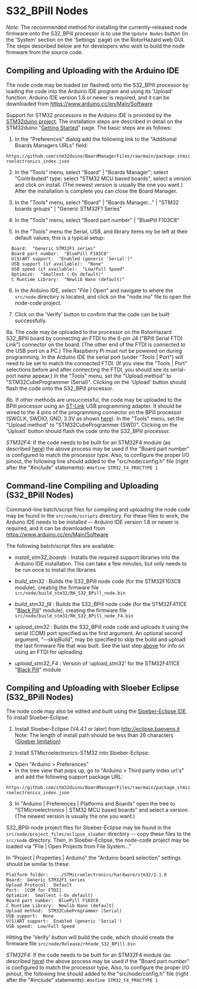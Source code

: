 # S32_BPill Nodes

*Note:* The recommended method for installing the currently-released node firmware onto the S32_BPill processor is to use the `Update Nodes` button (in the 'System' section on the 'Settings' page) on the RotorHazard web GUI. The steps described below are for developers who wish to build the node firmware from the source code.

## Compiling and Uploading with the Arduino IDE

The node code may be loaded (or flashed) onto the S32_BPill processor by loading the code into the Arduino IDE program and using its 'Upload' function. Arduino IDE version 1.8 or newer is required, and it can be downloaded from https://www.arduino.cc/en/Main/Software

Support for STM32 processors in the Arduino IDE is provided by the [STM32duino project](https://github.com/stm32duino). The installation steps are described in detail on the STM32duino "[Getting Started](https://github.com/stm32duino/wiki/wiki/Getting-Started)" page. The basic steps are as follows:

1. In the "Preferences" dialog add the following link to the "Additional Boards Managers URLs" field:

`https://github.com/stm32duino/BoardManagerFiles/raw/main/package_stmicroelectronics_index.json`

2. In the "Tools" menu, select "Board" | "Boards Manager"; select "Contributed" type; select "STM32 MCU based boards", select a version and click on install. (The newest version is usually the one you want.) After the installation is complete you can close the Board Manager.

3. In the "Tools" menu, select "Board" | "Boards Manager..." | "STM32 boards groups" | "Generic STM32F1 Series"

4. In the "Tools" menu, select "Board part number" | "BluePill F103C8"

5. In the "Tools" menu the Serial, USB, and library items my be left at their default values; this is a typical setup:
```
  Board:  "Generic STM32F1 series"
  Board part number:  "BluePill F103C8"
  U(S)ART support:  "Enabled (generic 'Serial')"
  USB support (if available):  "None"
  USB speed (if available):  "Low/Full Speed"
  Optimize:  "Smallest (-Os default)"
  C Runtime Library:  "Newlib Nano (default)"
```

6. In the Arduino IDE, select "File | Open" and navigate to where the `src/node` directory is located, and click on the "node.ino" file to open the node-code project.

7. Click on the 'Verify' button to confirm that the code can be built successfully.

<a id="s32ftdi"></a>
8a. The code may be uploaded to the processor on the RotorHazard S32_BPill board by connecting an FTDI to the 6-pin J4 ("BPill Serial FTDI Link") connector on the board. (The other end of the FTDI is connected to the USB port on a PC.) The Raspberry Pi must not be powered on during programming. In the Arduino IDE the serial port (under "Tools | Port") will need to be set to match the connected FTDI.  (If you view the "Tools | Port" selections before and after connecting the FTDI, you should see its serial-port name appear.) In the "Tools" menu, set the "Upload method" to "STM32CubeProgrammer (Serial)". Clicking on the 'Upload' button should flash the code onto the S32_BPill processor.

<a id="s32stlink"></a>
8b. If other methods are unsuccessful, the code may be uploaded to the BPill processor using an [ST-Link](https://www.ebay.com/sch/i.html?_nkw=ST-Link) USB programming adapter. It should be wired to the 4 pins of the programming connector on the BPill processor (SWCLK, SWDIO, GND, 3.3V as shown [here](https://alexbirkett.github.io/microcontroller/2019/03/30/flash_bluepill_using_ST_link.html)). In the "Tools" menu, set the "Upload method" to "STM32CubeProgrammer (SWD)". Clicking on the 'Upload' button should flash the code onto the S32_BPill processor.

*STM32F4:* If the code needs to be built for an STM32F4 module (as described [here](../../resources/S32_BPill_PCB/stm32f4module.md)) the above process may be used if the "Board part number" is configured to match the processor type.  Also, to configure the proper I/O pinout, the following line should added to the "src/node/config.h" file (right after the "#include" statements):  `#define STM32_F4_PROCTYPE 1`

## Command-line Compiling and Uploading (S32_BPill Nodes)

Command-line batch/script files for compiling and uploading the node code may be found in the `src/node/scripts` directory. For these files to work, the Arduino IDE needs to be installed -- Arduino IDE version 1.8 or newer is required, and it can be downloaded from https://www.arduino.cc/en/Main/Software

The following batch/script files are available:

* *install_stm32_boards* : Installs the required support libraries into the Arduino IDE installation. This can take a few minutes, but only needs to be run once to install the libraries

* *build_stm32* : Builds the S32_BPill node code (for the STM32F103C8 module), creating the firmware file `src/node/build_stm32/RH_S32_BPill_node.bin`

* *build_stm32_f4* : Builds the S32_BPill node code (for the STM32F411CE "[Black Pill](https://github.com/WeActTC/MiniSTM32F4x1)" module), creating the firmware file `src/node/build_stm32/RH_S32_BPill_node_F4.bin`

* *upload_stm32* : Builds the S32_BPill node code and uploads it using the serial (COM) port specified as the first argument. An optional second argument, "--skipBuild", may be specified to skip the build and upload the last firmware file that was built. See the last step [above](#s32ftdi) for info on using an FTDI for uploading

* *upload_stm32_F4* : Version of 'upload_stm32' for the STM32F411CE "[Black Pill](https://github.com/WeActTC/MiniSTM32F4x1)" module

## Compiling and Uploading with Sloeber Eclipse (S32_BPill Nodes)

The node code may also be edited and built using the [Sloeber-Eclipse IDE](http://eclipse.baeyens.it). To install Sloeber-Eclipse:

1. Install Sloeber-Eclipse (V4.4.1 or later) from http://eclipse.baeyens.it <br>
  Note: The length of install path should be less than 26 characters ([Sloeber limitation](https://github.com/Sloeber/arduino-eclipse-plugin/issues/705))

2. Install STMicroelectronics-STM32 into Sloeber-Eclipse:
  * Open "Arduino > Preferences"
  * In the tree view that pops up, go to "Arduino > Third party index url's" and add the following support package URL:

`https://github.com/stm32duino/BoardManagerFiles/raw/main/package_stmicroelectronics_index.json`

3. In "Arduino | Preferences | Platforms and Boards" open the tree to "STMicroelectronics | STM32 MCU based boards" and select a version. (The newest version is usually the one you want.)

S32_BPill-node project files for Sloeber-Eclipse may be found in the `src/node/project_files/eclipse_sloeber` directory -- copy these files to the `src/node` directory. Then, in Sloeber-Eclipse, the node-code project may be loaded via "File | Open Projects from File System..."

In "Project | Properties | Arduino" the "Arduino board selection" settings should be similar to these:
```
Platform folder:  .../STMicroelectronics/hardware/stm32/2.1.0
Board:  Generic STM32F1 series
Upload Protocol:  Default
Port:  [COM for FTDI]
Optimize:  Smallest (-Os default)
Board part number:  BluePill F103C8
C Runtime Library:  Newlib Nano (default)
Upload method:  STM32CubeProgrammer (Serial)
USB support:  None
U(S)ART support:  Enabled (generic 'Serial')
USB speed:  Low/Full Speed
```

Hitting the 'Verify' button will build the code, which should create the firmware file `src/node/Release/rhnode_S32_BPill.bin`

*STM32F4:* If the code needs to be built for an STM32F4 module (as described [here](../../resources/S32_BPill_PCB/stm32f4module.md)) the above process may be used if the "Board part number" is configured to match the processor type.  Also, to configure the proper I/O pinout, the following line should added to the "src/node/config.h" file (right after the "#include" statements):  `#define STM32_F4_PROCTYPE 1`
